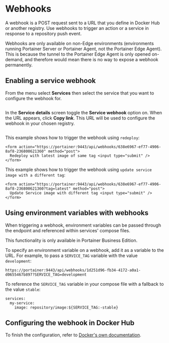 # Webhooks

A webhook is a POST request sent to a URL that you define in Docker Hub or another registry. Use webhooks to trigger an action or a service in response to a repository push event.


Webhooks are only available on non-Edge environments (environments running Portainer Server or Portainer Agent, not the Portainer Edge Agent). This is because the tunnel to the Portainer Edge Agent is only opened on-demand, and therefore would mean there is no way to expose a webhook permanently.


## Enabling a service webhook

From the menu select **Services** then select the service that you want to configure the webhook for.

<figure><img src="../../../.gitbook/assets/2.15-docker_services.gif" alt=""><figcaption></figcaption></figure>

In the **Service details** screen toggle the **Service webhook** option on. When the URL appears, click **Copy link**. This URL will be used to configure the webhook in your chosen registry.

<figure><img src="../../../.gitbook/assets/2.15-docker_services_service_webhook.png" alt=""><figcaption></figcaption></figure>

This example shows how to trigger the webhook using `redeploy`:

```
<form action="https://portainer:9443/api/webhooks/638e6967-ef77-4906-8af8-236800621360" method="post">
  Redeploy with latest image of same tag <input type="submit" />
</form>
```

This example shows how to trigger the webhook using `update service image with a different tag`:

```
<form action="https://portainer:9443/api/webhooks/638e6967-ef77-4906-8af8-236800621360?tag=latest" method="post">
  Update Service image with different tag <input type="submit" />
</form>
```

## Using environment variables with webhooks

When triggering a webhook, environment variables can be passed through the endpoint and referenced within services' compose files.


This functionality is only available in Portainer Business Edition.


To specify an environment variable on a webhook, add it as a variable to the URL. For example, to pass a `SERVICE_TAG` variable with the value `development`:

```
https://portainer:9443/api/webhooks/1d251d96-fb34-4172-a0a1-d0655467b897?SERVICE_TAG=development
```

To reference the `SERVICE_TAG` variable in your compose file with a fallback to the value `stable`:

```
services:
  my-service:
    image: repository/image:${SERVICE_TAG:-stable}
```

## Configuring the webhook in Docker Hub

To finish the configuration, refer to [Docker's own documentation](https://docs.docker.com/docker-hub/webhooks/).
